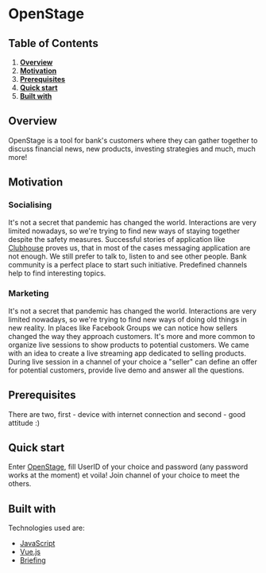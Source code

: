 # OpenStage

## Table of Contents
1. [**Overview**](#Overview)
2. [**Motivation**](#Motivation)
3. [**Prerequisites**](#Prerequisites)
4. [**Quick start**](#QuickStart)
5. [**Built with**](#BuiltWith)

## Overview

OpenStage is a tool for bank's customers where they can gather together to discuss financial news, new products, investing strategies and much, much more! 

## Motivation

### Socialising
It's not a secret that pandemic has changed the world. Interactions are very limited nowadays, so we're trying to find new ways of staying together despite the safety measures. Successful stories of application like [Clubhouse](https://www.joinclubhouse.com/) proves us, that in most of the cases messaging application are not enough. We still prefer to talk to, listen to and see other people. Bank community is a perfect place to start such initiative. Predefined channels help to find interesting topics.

### Marketing
It's not a secret that pandemic has changed the world. Interactions are very limited nowadays, so we're trying to find new ways of doing old things in new reality. In places like Facebook Groups we can notice how sellers changed the way they approach customers. It's more and more common to organize live sessions to show products to potential customers. We came with an idea to create a live streaming app dedicated to selling products. During live session in a channel of your choice a "seller" can define an offer for potential customers, provide live demo and answer all the questions.

## Prerequisites

There are two, first - device with internet connection and second - good attitude :)

## Quick start

Enter [OpenStage](https://hackathon.mikolaj.dev/), fill UserID of your choice and password (any password works at the moment) et voila! Join channel of your choice to meet the others.

## Built with
Technologies used are:

* [JavaScript](https://www.javascript.com/)
* [Vue.js](https://vuejs.org/)
* [Briefing](https://github.com/holtwick/briefing)